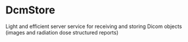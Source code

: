 # DcmStore
Light and efficient server service for receiving and storing Dicom objects (images and radiation dose structured reports)
